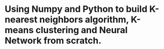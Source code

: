 # Using Numpy and Python to build K-nearest neighbors algorithm, K-means clustering and Neural Network from scratch.
